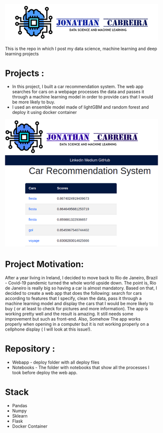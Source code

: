 
![](deploy/static/images/CabreiraLogo.png)


This is the repo in which I post my data science, machine learning and deep learning projects
# Projects :
 - In this project, I built a car recommendation system. The web app searches for cars on a webpage processes the data and passes it through a machine learning model in order to provide cars that I would be more likely to buy. 
 - I used an ensemble model made of lightGBM and random forest and deploy it using docker container
 
  	


<p align="center">
  <img  src="deploy/static/images/car_rec.png">
</p>

# Project Motivation:

After a year living in Ireland, I decided to move back to Rio de Janeiro, Brazil - Covid-19 pandemic turned the whole world upside down. The point is, Rio de Janeiro is really big so having a car is almost mandatory. Based on that, I decided to create a web app that does the following: search for cars according to features that I specify, clean the data, pass it through a machine learning model and display the cars that I would be more likely to buy ( or at least to check for pictures and more information). The app is working pretty well and the result is amazing. It still needs some improvement but such as front-end. Also, Somehow The app works properly when opening in a computer but it is not working properly on a cellphone display ( I will look at this issue!). 


# Repository :
- Webapp - deploy folder with all deploy files
- Notebooks - The folder with notebooks that show all the processes I took before deploy the web app.


# Stack 

- Pandas
- Numpy
- Sklearn
- Flask
- Docker Container





